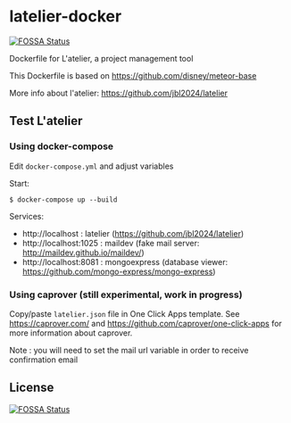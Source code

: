 # latelier-docker
[![FOSSA Status](https://app.fossa.io/api/projects/git%2Bgithub.com%2Fjbl2024%2Flatelier-docker.svg?type=shield)](https://app.fossa.io/projects/git%2Bgithub.com%2Fjbl2024%2Flatelier-docker?ref=badge_shield)


Dockerfile for L'atelier, a project management tool

This Dockerfile is based on https://github.com/disney/meteor-base

More info about l'atelier: https://github.com/jbl2024/latelier

## Test L'atelier

### Using docker-compose

Edit `docker-compose.yml` and adjust variables

Start:  
```
$ docker-compose up --build
```

Services:

- http://localhost : latelier (https://github.com/jbl2024/latelier)
- http://localhost:1025 : maildev (fake mail server: http://maildev.github.io/maildev/)
- http://localhost:8081 : mongoexpress (database viewer: https://github.com/mongo-express/mongo-express)

### Using caprover (still experimental, work in progress)

Copy/paste `latelier.json` file in One Click Apps template.
See https://caprover.com/ and https://github.com/caprover/one-click-apps for more information about caprover.

Note : you will need to set the mail url variable in order to receive confirmation email


## License
[![FOSSA Status](https://app.fossa.io/api/projects/git%2Bgithub.com%2Fjbl2024%2Flatelier-docker.svg?type=large)](https://app.fossa.io/projects/git%2Bgithub.com%2Fjbl2024%2Flatelier-docker?ref=badge_large)